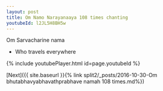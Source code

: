 ```yaml
---
layout: post
title: Om Namo Narayanaaya 108 times chanting
youtubeId: l2JL5H8BH5w
---
```

 
 
Om Sarvacharine nama 
 
 -  Who travels everywhere 



 
  
 
  
 
 
 
 
 
 


{% include youtubePlayer.html id=page.youtubeId %}
 
 
[Next]({{ site.baseurl }}{% link split2/_posts/2016-10-30-Om bhutabhavyabhavathprabhave namah 108 times.md%})
